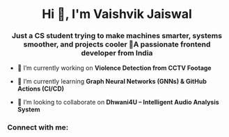 <h1 align="center">Hi 👋, I'm Vaishvik Jaiswal</h1>
<h3 align="center">Just a CS student trying to make machines smarter, systems smoother, and projects cooler 🚀A passionate frontend developer from India</h3>

- 🔭 I’m currently working on **Violence Detection from CCTV Footage**

- 🌱 I’m currently learning **Graph Neural Networks (GNNs) & GitHub Actions (CI/CD)**

- 👯 I’m looking to collaborate on **Dhwani4U – Intelligent Audio Analysis System**

<h3 align="left">Connect with me:</h3>
<p align="left">
</p>
